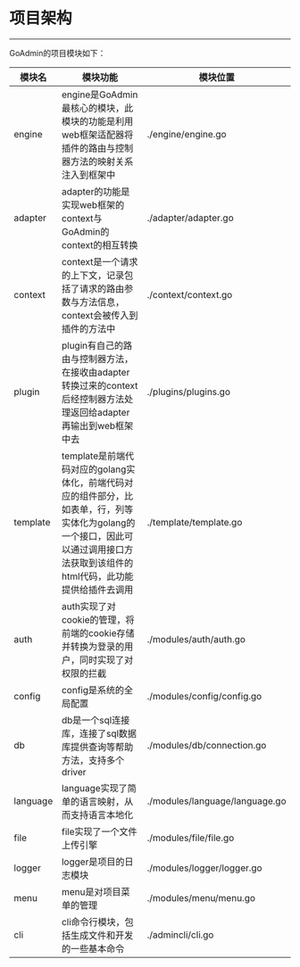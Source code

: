 # 项目架构
---

GoAdmin的项目模块如下：

|  模块名   | 模块功能  | 模块位置  | 
|  ----  | ----  | ----  |
| engine  | engine是GoAdmin最核心的模块，此模块的功能是利用web框架适配器将插件的路由与控制器方法的映射关系注入到框架中 | ./engine/engine.go
| adapter  | adapter的功能是实现web框架的context与GoAdmin的context的相互转换 | ./adapter/adapter.go
| context  | context是一个请求的上下文，记录包括了请求的路由参数与方法信息，context会被传入到插件的方法中 | ./context/context.go
| plugin  | plugin有自己的路由与控制器方法，在接收由adapter转换过来的context后经控制器方法处理返回给adapter再输出到web框架中去 | ./plugins/plugins.go
| template  | template是前端代码对应的golang实体化，前端代码对应的组件部分，比如表单，行，列等实体化为golang的一个接口，因此可以通过调用接口方法获取到该组件的html代码，此功能提供给插件去调用 | ./template/template.go
| auth  | auth实现了对cookie的管理，将前端的cookie存储并转换为登录的用户，同时实现了对权限的拦截 | ./modules/auth/auth.go
| config  | config是系统的全局配置 | ./modules/config/config.go
| db  | db是一个sql连接库，连接了sql数据库提供查询等帮助方法，支持多个driver | ./modules/db/connection.go
| language  | language实现了简单的语言映射，从而支持语言本地化 | ./modules/language/language.go
| file  | file实现了一个文件上传引擎 | ./modules/file/file.go
| logger  | logger是项目的日志模块 | ./modules/logger/logger.go
| menu  | menu是对项目菜单的管理 | ./modules/menu/menu.go
| cli  | cli命令行模块，包括生成文件和开发的一些基本命令 | ./admincli/cli.go